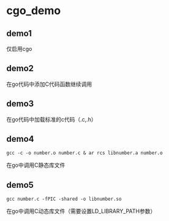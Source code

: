 # cgo_demo

## demo1
仅启用cgo

## demo2
在go代码中添加C代码函数继续调用

## demo3

在go代码中加载标准的c代码（.c,.h）

## demo4

`gcc -c -o number.o number.c & ar rcs libnumber.a number.o`

在go中调用C静态库文件

## demo5

`gcc number.c -fPIC -shared -o libnumber.so`

在go中调用C动态库文件（需要设置LD_LIBRARY_PATH参数）


